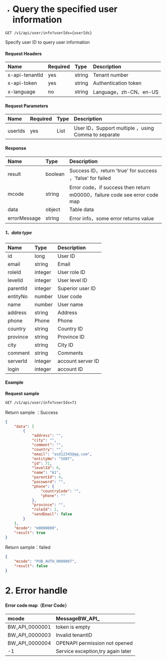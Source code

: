 * # Query the specified user information

```
GET /v1/api/user/info?userIds={userIds}
```

Specify user ID to query user information

#### Request Headers

| Name | Required | Type | Description |
| :--- | :--- | :--- | :--- |
| x-api-tenantId | yes | string | Tenant number |
| x-api-token | yes | string | Authentication token |
| x-language | no | string | Language，zh-CN、en-US |

#### Request Parameters

| Name | Required | Type | Description |
| :--- | :--- | :--- | :--- |
| userIds | yes | List | User ID，Support multiple ，using Comma to separate|

#### Response

| Name | Type | Description |
| :--- | :--- | :--- |
| result | boolean | Success ID，return 'true' for success ，'false' for failed|
| mcode | string | Error code，if success then return m00000，failure code see error code map|
| data | object | Table data |
| errorMessage | string | Error info，some error returns value |

##### 1、data type

| Name | Type | Description |
| :--- | :--- | :--- |
| id | long | User ID |
| email | string | Email |
| roleId | integer | User role ID |
| levelId | integer | User level ID |
| parentId | integer | Superior user ID |
| entityNo | number | User code |
| name | number | User name |
| address | string | Address |
| phone | Phone | Phone |
| country | string | Country ID |
| province | string | Province ID |
| city | string | City ID |
| comment | string | Comments |
| serverId | integer | account server ID |
| login | integer | account ID |

#### Example

**Request sample**

```
GET /v1/api/user/info?userIds=71
```

Return sample ：Success

```json
{
    "data": [
        {
            "address": "",
            "city": "",
            "comment": "",
            "country": "",
            "email": "asd12345@qq.com",
            "entityNo": "SO8T",
            "id": 71,
            "levelId": 6,
            "name": "A1",
            "parentId": 4,
            "password": "",
            "phone": {
                "countryCode": "",
                "phone": ""
            },
            "province": "",
            "roleId": 2,
            "sendEmail": false
        }
    ],
    "mcode": "m0000000",
    "result": true
}
```

Return sample：failed

```json
{
    "mcode": "PUB_AUTH_0000007",
    "result": false
}
```

# 2. Error handle

#### Error code map（Error Code）

| mcode | MessageBW\_API\_ |
| :--- | :--- |
| BW\_API\_0000001 | token is empty |
| BW\_API\_0000003 | Invalid tenantID |
| BW\_API\_0000004 | OPENAPI permission not opened|
| -1 | Service exception,try again later|



